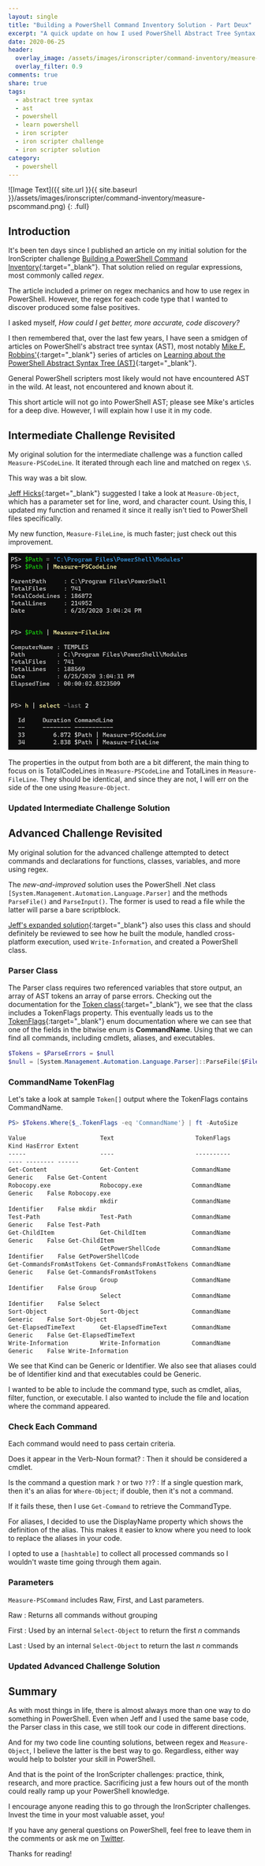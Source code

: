 ```yaml
---
layout: single
title: "Building a PowerShell Command Inventory Solution - Part Deux"
excerpt: "A quick update on how I used PowerShell Abstract Tree Syntax to solve this Iron Scripter challenge."
date: 2020-06-25
header:
  overlay_image: /assets/images/ironscripter/command-inventory/measure-pscommand.png
  overlay_filter: 0.9
comments: true
share: true
tags:
  - abstract tree syntax
  - ast
  - powershell
  - learn powershell
  - iron scripter
  - iron scripter challenge
  - iron scripter solution
category:
  - powershell
---
```


![Image Text]({{ site.url }}{{ site.baseurl }}/assets/images/ironscripter/command-inventory/measure-pscommand.png)
{: .full}

## Introduction

It's been ten days since I published an article on my initial solution for the IronScripter challenge
[Building a PowerShell Command Inventory][CommandInventory]{:target="_blank"}.
That solution relied on regular expressions, most commonly called *regex*.

The article included a primer on regex mechanics and how to use regex in PowerShell.
However, the regex for each code type that I wanted to discover produced some false positives.

I asked myself, *How could I get better, more accurate, code discovery?*

I then remembered that, over the last few years, I have seen a smidgen of articles on PowerShell's abstract tree syntax
(AST), most notably [Mike F. Robbins'][mikefrobbins]{:target="_blank"} series of articles on
[Learning about the PowerShell Abstract Syntax Tree (AST)][mikefrobbinsast]{:target="_blank"}.

General PowerShell scripters most likely would not have encountered AST in the wild.
At least, not encountered and known about it.

This short article will not go into PowerShell AST; please see Mike's articles for a deep dive.
However, I will explain how I use it in my code.

[CommandInventory]: https://ironscripter.us/building-a-powershell-command-inventory/
[mikefrobbins]: https://twitter.com/mikefrobbins
[mikefrobbinsast]: https://mikefrobbins.com/2018/09/28/learning-about-the-powershell-abstract-syntax-tree-ast/

## Intermediate Challenge Revisited

My original solution for the intermediate challenge was a function called `Measure-PSCodeLine`.
It iterated through each line and matched on regex `\S`.

This way was a bit slow.

[Jeff Hicks][jeffhicks]{:target="_blank"} suggested I take a look at `Measure-Object`, which has a parameter set for
line, word, and character count.
Using this, I updated my function and renamed it since it really isn't tied to PowerShell files specifically.

My new function, `Measure-FileLine`, is much faster; just check out this improvement.

![Comparison of Measure-PSCodeLine and Measure-FileLine](/assets/images/ironscripter/command-inventory/measure-fileline-comparison.png
"Comparison of Measure-PSCodeLine and Measure-FileLine - 6.872 seconds vs 2.838 seconds for the same path")

The properties in the output from both are a bit different, the main thing to focus on is TotalCodeLines in
`Measure-PSCodeLine` and TotalLines in `Measure-FileLine`.
They should be identical, and since they are not, I will err on the side of the one using `Measure-Object`.

[jeffhicks]: https://twitter.com/JeffHicks

### Updated Intermediate Challenge Solution

<script src="https://gist.github.com/thedavecarroll/bdb519bf474739851ca1e7d2d3faeee6.js?file=4-Measure-FileLine.ps1"></script>

## Advanced Challenge Revisited

My original solution for the advanced challenge attempted to detect commands and declarations for functions, classes,
variables, and more using regex.

The *new-and-improved* solution uses the PowerShell .Net class `[System.Management.Automation.Language.Parser]` and the
methods `ParseFile()` and `ParseInput()`.
The former is used to read a file while the latter will parse a bare scriptblock.

[Jeff's expanded solution][jeffhickscriptinventorytool]{:target="_blank"} also uses this class and should definitely be
reviewed to see how he built the module, handled cross-platform execution, used `Write-Information`, and created a PowerShell class.

[jeffhickscriptinventorytool]: https://jdhitsolutions.com/blog/powershell/7559/an-expanded-powershell-scripting-inventory-tool/

### Parser Class

The Parser class requires two referenced variables that store output, an array of AST tokens an array of parse errors.
Checking out the documentation for the [Token class][tokenclass]{:target="_blank"}, we see that the class includes a
TokenFlags property.
This eventually leads us to the [TokenFlags][tokenflags]{:target="_blank"} enum documentation where we can see that one
of the fields in the bitwise enum is **CommandName**.
Using that we can find all commands, including cmdlets, aliases, and executables.

```powershell
$Tokens = $ParseErrors = $null
$null = [System.Management.Automation.Language.Parser]::ParseFile($File.FullName,[ref]$Tokens,[ref]$ParseErrors)
```

[tokenclass]: https://docs.microsoft.com/en-us/dotnet/api/system.management.automation.language.token?view=powershellsdk-7.0.0
[tokenflags]: https://docs.microsoft.com/en-us/dotnet/api/system.management.automation.language.tokenflags?view=powershellsdk-7.0.0

### CommandName TokenFlag

Let's take a look at sample `Token[]` output where the TokenFlags contains CommandName.

```powershell
PS> $Tokens.Where{$_.TokenFlags -eq 'CommandName'} | ft -AutoSize
```

```console
Value                     Text                       TokenFlags       Kind HasError Extent
-----                     ----                       ----------       ---- -------- ------
Get-Content               Get-Content               CommandName    Generic    False Get-Content
Robocopy.exe              Robocopy.exe              CommandName    Generic    False Robocopy.exe
                          mkdir                     CommandName Identifier    False mkdir
Test-Path                 Test-Path                 CommandName    Generic    False Test-Path
Get-ChildItem             Get-ChildItem             CommandName    Generic    False Get-ChildItem
                          GetPowerShellCode         CommandName Identifier    False GetPowerShellCode
Get-CommandsFromAstTokens Get-CommandsFromAstTokens CommandName    Generic    False Get-CommandsFromAstTokens
                          Group                     CommandName Identifier    False Group
                          Select                    CommandName Identifier    False Select
Sort-Object               Sort-Object               CommandName    Generic    False Sort-Object
Get-ElapsedTimeText       Get-ElapsedTimeText       CommandName    Generic    False Get-ElapsedTimeText
Write-Information         Write-Information         CommandName    Generic    False Write-Information
```

We see that Kind can be Generic or Identifier.
We also see that aliases could be of Identifier kind and that executables could be Generic.

I wanted to be able to include the command type, such as cmdlet, alias, filter, function, or executable.
I also wanted to include the file and location where the command appeared.

### Check Each Command

Each command would need to pass certain criteria.

Does it appear in the Verb-Noun format?
: Then it should be considered a cmdlet.

Is the command a question mark `?` or two `??`?
: If a single question mark, then it's an alias for `Where-Object`; if double, then it's not a command.

If it fails these, then I use `Get-Command` to retrieve the CommandType.

For aliases, I decided to use the DisplayName property which shows the definition of the alias.
This makes it easier to know where you need to look to replace the aliases in your code.

I opted to use a `[hashtable]` to collect all processed commands so I wouldn't waste time going through them again.

### Parameters

`Measure-PSCommand` includes Raw, First, and Last parameters.

Raw
: Returns all commands without grouping

First
: Used by an internal `Select-Object` to return the first *n* commands

Last
: Used by an internal `Select-Object` to return the last *n* commands

### Updated Advanced Challenge Solution

<script src="https://gist.github.com/thedavecarroll/bdb519bf474739851ca1e7d2d3faeee6.js?file=3-Measure-PSCommand.ps1"></script>

## Summary

As with most things in life, there is almost always more than one way to do something in PowerShell.
Even when Jeff and I used the same base code, the Parser class in this case, we still took our code in different directions.

And for my two code line counting solutions, between regex and `Measure-Object`, I believe the latter is the best way to go.
Regardless, either way would help to bolster your skill in PowerShell.

And that is the point of the IronScripter challenges: practice, think, research, and more practice.
Sacrificing just a few hours out of the month could really ramp up your PowerShell knowledge.

I encourage anyone reading this to go through the IronScripter challenges.
Invest the time in your most valuable asset, you!

If you have any general questions on PowerShell, feel free to leave them in the comments or ask me on [Twitter][thedavecarroll].

Thanks for reading!

[thedavecarroll]: https://twitter.com/thedavecarroll
